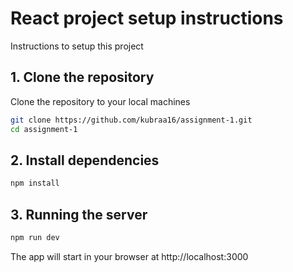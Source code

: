 # React project setup instructions

Instructions to setup this project

## 1. Clone the repository 

Clone the repository to your local machines 

```bash
git clone https://github.com/kubraa16/assignment-1.git
cd assignment-1
```

## 2. Install dependencies

```bash 
npm install 
```

## 3. Running the server 

```bash 
npm run dev 
```
The app will start in your browser at http://localhost:3000


